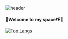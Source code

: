 ![header](https://capsule-render.vercel.app/api?type=waving&color=81BEF7&height=300&section=header&text=Hi%20There😚[![Hits](https://hits.seeyoufarm.com/api/count/incr/badge.svg?url=https%3A%2F%2Fgithub.com%2Fbomcarrot&count_bg=%2360EEE4&title_bg=%2300BDFF&icon=smugmug.svg&icon_color=%23FFFEE1&title=hits&edge_flat=false)](https://hits.seeyoufarm.com)]&fontSize=70&fontColor=585858&fontAlign=70)

<h4>🐰Welcome to my space!💗🥕</h4>



[![Top Langs](https://github-readme-stats.vercel.app/api/top-langs/?username=bomcarrot&layout=compact)](https://github.com/bomcarrot/bomcarrot)

 
